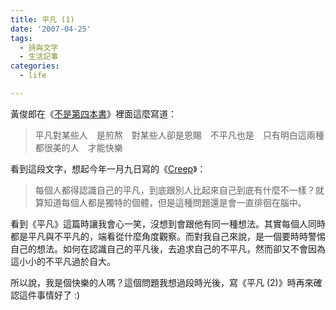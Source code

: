 ```yaml
---
title: 平凡 (1)
date: '2007-04-25'
tags:
  - 詩與文字
  - 生活記事
categories:
  - life

---
```

黃俊郎在《[不是第四本書](http://www.anobii.com/books/015447fffd3e6a2ad6/)》裡面這麼寫道：  

> 平凡對某些人　是煎熬　對某些人卻是恩賜　不平凡也是　只有明白這兩種都很美的人　才能快樂

看到這段文字，想起今年一月九日寫的《[Creep](http://yurenju.blogspot.com/2007/01/creep.html)》：  

> 每個人都得認識自己的平凡，到底跟別人比起來自己到底有什麼不一樣？就算知道每個人都是獨特的個體，但是這種問題還是會一直徘徊在腦中。

看到《平凡》這篇時讓我會心一笑，沒想到會跟他有同一種想法。其實每個人同時都是平凡與不平凡的，端看從什麼角度觀察。而對我自己來說，是一個要時時警惕自己的想法。如何在認識自己的平凡後，去追求自己的不平凡，然而卻又不會因為這小小的不平凡過於自大。  
  
所以說，我是個快樂的人嗎？這個問題我想過段時光後，寫《平凡 (2)》時再來確認這件事情好了 :)